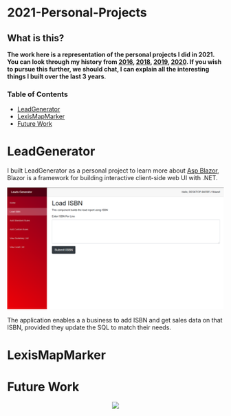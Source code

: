 # 2021-Personal-Projects

## What is this?

**The work here is a representation of the personal projects I did in 2021. You can look through my history from [2016](https://github.com/Lwachira/2016-Internship), [2018](https://github.com/Lwachira/2018-Work-History), [2019](https://github.com/Lwachira/2019-Work-History), [2020](https://github.com/Lwachira/2020-Work-History). If you wish to pursue this further, we should chat, I can explain all the interesting things I built over the last 3 years**.

### Table of Contents

- [LeadGenerator](#leadgenerator)
- [LexisMapMarker](#lexismapmarker)
- [Future Work](#future-work)

# LeadGenerator

I built LeadGenerator as a personal project to learn more about [Asp Blazor](https://dotnet.microsoft.com/apps/aspnet/web-apps/blazor), Blazor is a framework for building interactive client-side web UI with .NET. 


![](LeadGen.png)

The application enables a a business to add ISBN and get sales data on that ISBN, provided they update the SQL to match their needs.

# LexisMapMarker

# Future Work 

<p align="center">
  <img src="https://logodix.com/logo/539650.png" />
</p>
